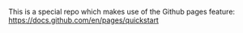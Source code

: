 This is a special repo which makes use of the Github pages feature:
https://docs.github.com/en/pages/quickstart
